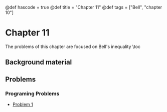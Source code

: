 @def hascode = true
@def title = "Chapter 11"
@def tags = ["Bell", "chapter 10"]

# Chapter 11
The problems of this chapter are focused on Bell's inequality
\toc
## Background material


## Problems

### Programing Problems
- [Problem 1](../ch11_problems/pp1)